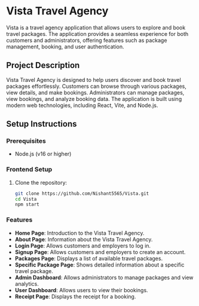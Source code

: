 # Vista Travel Agency

Vista is a travel agency application that allows users to explore and book travel packages. The application provides a seamless experience for both customers and administrators, offering features such as package management, booking, and user authentication.

## Project Description

Vista Travel Agency is designed to help users discover and book travel packages effortlessly. Customers can browse through various packages, view details, and make bookings. Administrators can manage packages, view bookings, and analyze booking data. The application is built using modern web technologies, including React, Vite, and Node.js.

## Setup Instructions

### Prerequisites

- Node.js (v16 or higher)

### Frontend Setup

1. Clone the repository:
   ```sh
   git clone https://github.com/Nishant5565/Vista.git
   cd Vista
   npm start
   ```

### Features

- **Home Page**: Introduction to the Vista Travel Agency.
- **About Page**: Information about the Vista Travel Agency.
- **Login Page**: Allows customers and employers to log in.
- **Signup Page**: Allows customers and employers to create an account.
- **Packages Page**: Displays a list of available travel packages.
- **Specific Package Page**: Shows detailed information about a specific travel package.
- **Admin Dashboard**: Allows administrators to manage packages and view analytics.
- **User Dashboard**: Allows users to view their bookings.
- **Receipt Page**: Displays the receipt for a booking.
